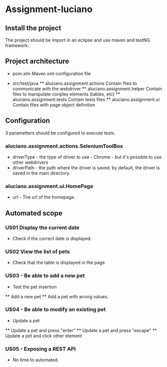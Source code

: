 # Assignment-luciano
## Install the project
 The project should be import in an eclipse and use maven and testNG framework.
 
## Project architecture
* pom.xlm							Maven xml configuration file 

* 	src/test/java
** 		aluciano.assignment.actions		Contain files to communicate with the webdriver
** 		aluciano.assignment.helper		Contain files to manipulate conplex elements (tables, etc)
** 		aluciano.assignment.tests		Contain tests files
**	 	aluciano.assignment.ui			Contain files with page object definition
 
## Configuration

3 parametters should be configured to execute tests.

###	aluciano.assignment.actions.SeleniumToolBox
*	driverType	-  	the type of driver to use - Chrome - but it's possible to use other webdrivers
*	driverPath	-	the path where the driver is saved. by default, the driver is saved in the main directory.

###	aluciano.assignment.ui.HomePage
*	url 	-	The url of the homepage.

## Automated scope


### US01 Display the current date
*	Check if the correct date is displayed. 

### US02 View the list of pets
*	Check that the table is displayed in the page

### US03 - Be able to add a new pet
*	Test the pet insertion

**  	Add a new pet
**  	Add a pet with wrong values.
 

### US04 - Be able to modify an existing pet
*	Update a pet

**  	Update a pet and press "enter"
**  	Update a pet and press "escape"
**  	Update a pet and click other element

### US05 - Exposing a REST API 

* No time to automated.